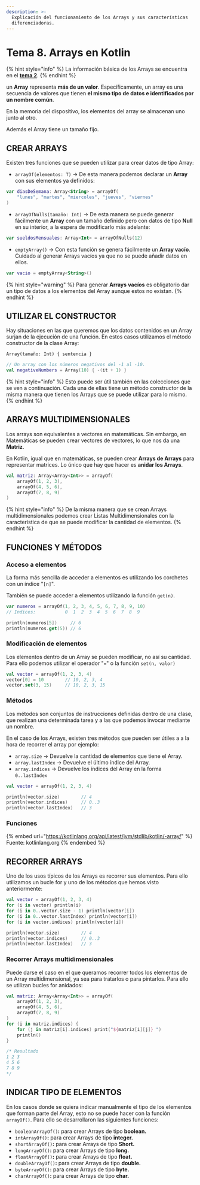 ```yaml
---
description: >-
  Explicación del funcionamiento de los Arrays y sus características
  diferenciadoras.
---
```


# Tema 8. Arrays en Kotlin

{% hint style="info" %}
La información básica de los Arrays se encuentra en el [**tema 2**](variables-y-tipos-de-datos.md#array).
{% endhint %}

un **Array** representa **más de un valor**. Específicamente, un array es una secuencia de valores que tienen **el mismo tipo de datos e identificados por un nombre común**.

En la memoria del dispositivo, los elementos del array se almacenan uno junto al otro.

Además el Array tiene un tamaño fijo.

## CREAR ARRAYS

Existen tres funciones que se pueden utilizar para crear datos de tipo Array:

* `arrayOf(elementos: T)` -> De esta manera podemos declarar un **Array** con sus elementos ya definidos:

```kotlin
var diasDeSemana: Array<String> = arrayOf(
    "lunes", "martes", "miercoles", "jueves", "viernes"
)
```

* `arrayOfNulls(tamaño: Int)` -> De esta manera se puede generar fácilmente un **Array** con un tamaño definido pero con datos de tipo **Null** en su interior, a la espera de modificarlo más adelante:

```kotlin
var sueldosMensuales: Array<Int> = arrayOfNulls(12) 
```

* `emptyArray()` -> Con esta función se genera fácilmente un **Array vacío**. Cuidado al generar Arrays vacíos ya que no se puede añadir datos en ellos.

```kotlin
var vacio = emptyArray<String>()
```

{% hint style="warning" %}
Para generar **Arrays** **vacíos** es obligatorio dar un tipo de datos a los elementos del Array aunque estos no existan.&#x20;
{% endhint %}

## UTILIZAR EL CONSTRUCTOR

Hay situaciones en las que queremos que los datos contenidos en un Array surjan de la ejecución de una función. En estos casos utilizamos el método constructor de la clase Array:

`Array(tamaño: Int) { sentencia }`

```kotlin
// Un array con los números negativos del -1 al -10.
val negativeNumbers = Array(10) { -(it + 1) }
```

{% hint style="info" %}
Esto puede ser útil también en las colecciones que se ven a continuación. Cada una de ellas tiene un método constructor de la misma manera que tienen los Arrays que se puede utilizar para lo mismo.
{% endhint %}

## ARRAYS MULTIDIMENSIONALES

Los arrays son equivalentes a vectores en matemáticas. Sin embargo, en Matemáticas se pueden crear vectores de vectores, lo que nos da una **Matriz**.&#x20;

En Kotlin, igual que en matemáticas, se pueden crear **Arrays de Arrays** para representar matrices. Lo único que hay que hacer es **anidar los Arrays**.

```kotlin
val matriz: Array<Array<Int>> = arrayOf(
    arrayOf(1, 2, 3),
    arrayOf(4, 5, 6),
    arrayOf(7, 8, 9)
)
```

{% hint style="info" %}
De la misma manera que se crean Arrays multidimensionales podemos crear Listas Multidimensionales con la característica de que se puede modificar la cantidad de elementos.
{% endhint %}

## FUNCIONES Y MÉTODOS

### Acceso a elementos

La forma más sencilla de acceder a elementos es utilizando los corchetes con un índice "`[n]`".

También se puede acceder a elementos utilizando la función `get(n)`.

```kotlin
var numeros = arrayOf(1, 2, 3, 4, 5, 6, 7, 8, 9, 10)
// Indices:           0  1  2  3  4  5  6  7  8  9

println(numeros[5])     // 6
println(numeros.get(5)) // 6
```

### Modificación de elementos

Los elementos dentro de un Array se pueden modificar, no así su cantidad. Para ello podemos utilizar el operador "`=`" o la función `set(n, valor)`

```kotlin
val vector = arrayOf(1, 2, 3, 4)
vector[0] = 10        // 10, 2, 3, 4
vector.set(3, 15)     // 10, 2, 3, 15
```

### Métodos

Los métodos son conjuntos de instrucciones definidas dentro de una clase, que realizan una determinada tarea y a las que podemos invocar mediante un nombre.

En el caso de los Arrays, existen tres métodos que pueden ser útiles a a la hora de recorrer el array por ejemplo:

* `array.size` -> Devuelve la cantidad de elementos que tiene el Array.
* `array.lastIndex` -> Devuelve el último índice del Array.
* `array.indices` -> Devuelve los índices del Array en la forma `0..lastIndex`

```kotlin
val vector = arrayOf(1, 2, 3, 4)

println(vector.size)        // 4
println(vector.indices)     // 0..3
println(vector.lastIndex)   // 3
```

### Funciones

{% embed url="https://kotlinlang.org/api/latest/jvm/stdlib/kotlin/-array/" %}
Fuente: kotlinlang.org
{% endembed %}

## RECORRER ARRAYS

Uno de los usos típicos de los Arrays es recorrer sus elementos. Para ello utilizamos un bucle for y uno de los métodos que hemos visto anteriormente:

```kotlin
val vector = arrayOf(1, 2, 3, 4)
for (i in vector) println(i)
for (i in 0..vector.size - 1) println(vector[i])
for (i in 0..vector.lastIndex) println(vector[i])
for (i in vector.indices) println(vector[i])

println(vector.size)        // 4
println(vector.indices)     // 0..3
println(vector.lastIndex)   // 3
```

### Recorrer Arrays multidimensionales

Puede darse el caso en el que queramos recorrer todos los elementos de un Array multidimensional, ya sea para tratarlos o para pintarlos. Para ello se utilizan bucles for anidados:

```kotlin
val matriz: Array<Array<Int>> = arrayOf(
    arrayOf(1, 2, 3),
    arrayOf(4, 5, 6),
    arrayOf(7, 8, 9)
)
for (i in matriz.indices) {
    for (j in matriz[i].indices) print("${matriz[i][j]} ")
    println()
}

/* Resultado
1 2 3 
4 5 6 
7 8 9
*/
```

## INDICAR TIPO DE ELEMENTOS

En los casos donde se quiera indicar manualmente el tipo de los elementos que forman parte del Array, esto no se puede hacer con la función `arrayOf()`. Para ello se desarrollaron las siguientes funciones:

* `booleanArrayOf()`**:** para crear Arrays de tipo **boolean.**
* `intArrayOf()`**:** para crear Arrays de tipo **integer.**
* `shortArrayOf()`**:** para crear Arrays de tipo **Short.**
* `longArrayOf()`**:** para crear Arrays de tipo **long.**
* `floatArrayOf()`**:** para crear Arrays de tipo **float.**
* `doubleArrayOf()`**:** para crear Arrays de tipo **double.**
* `byteArrayOf()`**:** para crear Arrays de tipo **byte.**
* `charArrayOf()`**:** para crear Arrays de tipo **char.**
